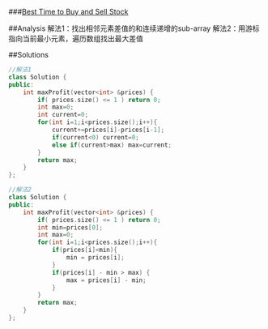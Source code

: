 ###[Best Time to Buy and Sell Stock][qurl]

##Analysis
    解法1：找出相邻元素差值的和连续递增的sub-array
    解法2：用游标指向当前最小元素，遍历数组找出最大差值

##Solutions
```c++
//解法1
class Solution {
public:
    int maxProfit(vector<int> &prices) {
        if( prices.size() <= 1 ) return 0;
        int max=0;
        int current=0;
        for(int i=1;i<prices.size();i++){
            current+=prices[i]-prices[i-1];
            if(current<0) current=0;
            else if(current>max) max=current;
        }
        return max;
    }
};

//解法2
class Solution {
public:
    int maxProfit(vector<int> &prices) {
        if( prices.size() <= 1 ) return 0;
        int min=prices[0];
        int max=0;
        for(int i=1;i<prices.size();i++){
            if(prices[i]<min){
                min = prices[i];
            }
            if(prices[i] - min > max) {
                max = prices[i] - min;
            }
        }
        return max;
    }
};
```

[qurl]:https://oj.leetcode.com/problems/best-time-to-buy-and-sell-stock/
